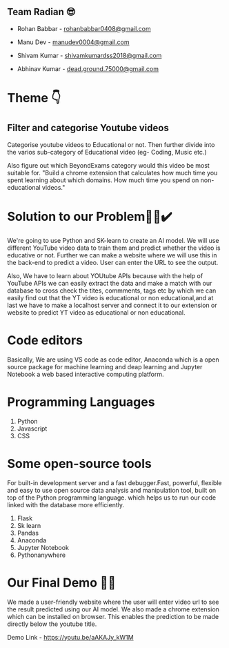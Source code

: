 ## **Team Radian** 😎

- Rohan Babbar - rohanbabbar0408@gmail.com

- Manu Dev - manudev0004@gmail.com

- Shivam Kumar - shivamkumardss2018@gmail.com

- Abhinav Kumar - dead.ground.75000@gmail.com

# Theme 👇
## Filter and categorise Youtube videos
Categorise youtube videos to Educational or not. Then further divide into the varios  sub-category of Educational video (eg- Coding, Music etc.)

Also figure out which BeyondExams category would this video be most suitable for.
"Build a chrome extension that calculates how much time you spent learning about which domains.
How much time you spend on non-educational videos."


# Solution to our Problem👨‍💻✔️
We're going to use Python and SK-learn to create an AI model. We will use different YouTube video data to train them and predict whether the video is educative or not. Further we can make a website where we will use this in the back-end to predict a video. User can enter the URL to see the output.

Also, We have to learn about YOUtube APIs because with the help of YouTube APIs we can easily extract the data and make a match with our database to cross check the tites, commments, tags etc by which we can easily find out that the YT video is educational or non educational,and at last we have to make a localhost server and connect it to our extension or website
to predict YT video as educational or non educational.

# Code editors

Basically, We are using VS code as code editor, Anaconda which is a open source package for machine learning and deap learning and Jupyter Notebook a web based interactive computing platform. 

# Programming Languages
1. Python
2. Javascript
3. CSS

# Some open-source tools 
For built-in development server and a fast debugger.Fast, powerful, flexible and easy to use open source data analysis and manipulation tool, built on top of the Python programming language. which helps us to run our code linked with the database more efficiently.
1. Flask 
2. Sk learn
3. Pandas
4. Anaconda
5. Jupyter Notebook
6. Pythonanywhere

 

# Our Final Demo 👨‍🔬

We made a user-friendly website where the user will enter video url to see the result predicted using our AI model. We also made a chrome extension which can be installed on browser. This enables the prediction to be made directly below the youtube title.

Demo Link - https://youtu.be/aAKAJy_kW1M









